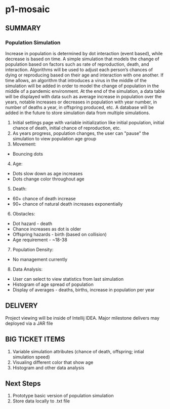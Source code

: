 # p1-mosaic
## SUMMARY
### Population Simulation 
Increase in population is determined by dot interaction (event based), while decrease is based on time. A simple simulation that models the change of population based on factors such as rate of reproduction, death, and interaction. Algorithms will be used to adjust each person’s chances of dying or reproducing based on their age and interaction with one another. If time allows, an algorithm that introduces a virus in the middle of the simulation will be added in order to model the change of population in the middle of a pandemic environment. At the end of the simulation, a data table will be displayed with data such as average increase in population over the years, notable increases or decreases in population with year number, in number of deaths a year, in offspring produced, etc. A database will be added in the future to store simulation data from multiple simulations.

1. Initial settings page with variable initialization like initial population, initial chance of death, initial chance of reproduction, etc.
2. As years progress, population changes, the user can "pause" the simulation to view population age group
3. Movement:
 * Bouncing dots
4. Age:
 * Dots slow down as age increases
 * Dots change color throughout age
5. Death:
 * 60+ chance of death increase
 * 90+ chance of natural death increases exponentially
6. Obstacles:
 * Dot hazard - death
  * Chance increases as dot is older
 * Offspring hazards - birth (based on collision)
  * Age requirement - ~18-38
7. Population Density:
 * No management currently
8. Data Analysis:
 * User can select to view statistics from last simulation
  * Histogram of age spread of population
  * Display of averages - deaths, births, increase in population per year
 
## DELIVERY
Project viewing will be inside of Intellij IDEA. Major milestone delivers may deployed via a JAR file

## BIG TICKET ITEMS
1. Variable simulation attributes (chance of death, offspring; intial simulation speed)
2. Visualing different color that show age
3. Histogram and other data analysis

## Next Steps
1. Prototype basic version of population simulation
2. Store data locally to .txt file
